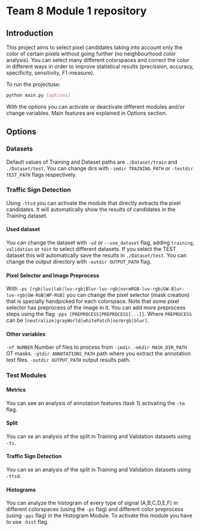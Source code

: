 # Team 8 Module 1 repository

## Introduction
This project aims to select pixel candidates taking into account only the color of certain pixels without going further (no neighbourhood color analysis). You can select many different colorspaces and correct the color in different ways in order to improve statistical results (precission, accuracy, specificity, sensitivity, F1-measure).

To run the projectuse:
```bash
python main.py [options]
```
With the options you can activate or deactivate different modules and/or change variables. Main features are explained in Options section.
## Options
### Datasets
Default values of Training and Dataset paths are `./Dataset/train` and `./Dataset/test`. You can change dirs with `-imdir TRAINING_PATH` or `-testdir TEST_PATH` flags respectively.

### Traffic Sign Detection
Using `-ttsd` you can activate the module that directly extracts the pixel candidates. It will automatically show the results of candidates in the Training dataset.

#### Used dataset
You can change the dataset with `-ud` or `--use_dataset` flag, adding `training`, `validation` or `test` to select different datasets. If you select the TEST dataset this will automatically save the results in `./Dataset/test`. You can change the output directory with `-outdir OUTPUT_PATH` flag.

#### Pixel Selector and Image Preprocess
With `-ps [rgb|luv|lab|luv-rgb|Blur-luv-rgb|normRGB-luv-rgb|GW-Blur-luv-rgb|GW-RGB|WP-RGB]` you can change the pixel selector (mask creation) that is specially handpicked for each colorspace. Note that some pixel selector has preprocess of the image in it. You can add more preprocess steps using the flag `-pps [PREPROCESS[PREPROCESS[...]]`. Where `PREPROCESS` can be `[neutralize|grayWorld|whitePatch|normrgb|blur]`.

#### Other variables
`-nf NUMBER` Number of files to process from `-imdir`.
`-mkdir MASK_DIR_PATH` GT masks.
`-gtdir ANNOTATIONS_PATH` path where you extract the annotation text files.
`-outdir OUTPUT_PATH` output results path.

### Test Modules 
#### Metrics
You can see an analysis of annotation features (task 1) activating the `-tm` flag.

#### Split
You can se an analysis of the split in Training and Validation datasets using `-ts`.

#### Traffic Sign Detection
You can se an analysis of the split in Training and Validation datasets using `-ttsd`.

#### Histograms
You can analyze the histogram of every type of signal (A,B,C,D,E,F) in different colorspaces (using the `-ps` flag) and different color preprocess (using `-pps` flag) in the Histogram Module. To activate this module you have to use `-hist` flag. 



